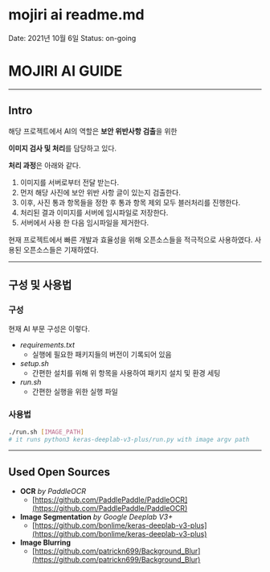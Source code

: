 # mojiri ai readme.md

Date: 2021년 10월 6일
Status: on-going

# MOJIRI AI GUIDE

---

## Intro

해당 프로젝트에서 AI의 역할은 **보안 위반사항 검출**을 위한 

**이미지 검사 및 처리**를 담당하고 있다.

**처리 과정**은 아래와 같다.

1. 이미지를 서버로부터 전달 받는다.
2. 먼저 해당 사진에 보안 위반 사항 글이 있는지 검출한다.
3. 이후, 사진 통과 항목들을 정한 후 통과 항목 제외 모두 블러처리를 진행한다.
4. 처리된 결과 이미지를 서버에 임시파일로 저장한다.
5. 서버에서 사용 한 다음 임시파일을 제거한다.

현재 프로젝트에서 빠른 개발과 효율성을 위해 오픈소스들을 적극적으로 사용하였다. 사용된 오픈소스들은 기재하였다.

---

## 구성 및 사용법

### 구성

현재 AI 부문 구성은 이렇다.

- *requirements.txt*
    - 실행에 필요한 패키지들의 버전이 기록되어 있음
- *setup.sh*
    - 간편한 설치를 위해 위 항목을 사용하여 패키지 설치 및 환경 세팅
- *run.sh*
    - 간편한 실행을 위한 실행 파일

### 사용법

```bash
./run.sh [IMAGE_PATH] 
# it runs python3 keras-deeplab-v3-plus/run.py with image argv path
```

---

## Used Open Sources

- **OCR** *by PaddleOCR*
    - [https://github.com/PaddlePaddle/PaddleOCR](https://github.com/PaddlePaddle/PaddleOCR)
- **Image Segmentation** *by Google Deeplab V3+*
    - [https://github.com/bonlime/keras-deeplab-v3-plus](https://github.com/bonlime/keras-deeplab-v3-plus)
- **Image Blurring**
    - [https://github.com/patrickn699/Background_Blur](https://github.com/patrickn699/Background_Blur)

